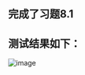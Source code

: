 ## 完成了习题8.1
## 测试结果如下：
![image](https://user-images.githubusercontent.com/92200209/140641147-3b4e3c51-550c-4f6c-9f42-2ca899088651.png)
